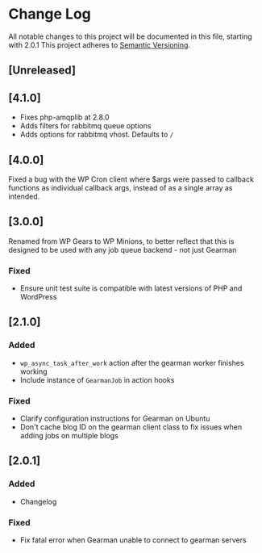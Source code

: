 # Change Log
All notable changes to this project will be documented in this file, starting with 2.0.1
This project adheres to [Semantic Versioning](http://semver.org/).

## [Unreleased]

## [4.1.0]
- Fixes php-amqplib at 2.8.0
- Adds filters for rabbitmq queue options
- Adds options for rabbitmq vhost. Defaults to `/`

## [4.0.0]
Fixed a bug with the WP Cron client where $args were passed to callback functions as individual callback args, instead of as a single array as intended. 

## [3.0.0]
Renamed from WP Gears to WP Minions, to better reflect that this is designed to be used with any job queue backend - not just Gearman

### Fixed
- Ensure unit test suite is compatible with latest versions of PHP and WordPress

## [2.1.0]
### Added
- `wp_async_task_after_work` action after the gearman worker finishes working
- Include instance of `GearmanJob` in action hooks

### Fixed
- Clarify configuration instructions for Gearman on Ubuntu
- Don't cache blog ID on the gearman client class to fix issues when adding jobs on multiple blogs

## [2.0.1]
### Added
- Changelog

### Fixed
- Fix fatal error when Gearman unable to connect to gearman servers

